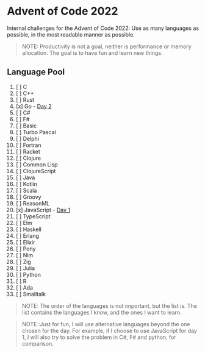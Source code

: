 # Advent of Code 2022

Internal challenges for the Advent of Code 2022: Use as many languages as possible, in the most readable manner as possible.

> NOTE: Productivity is not a goal, neither is performance or memory allocation. The goal is to have fun and learn new things.

## Language Pool

1. [ ] C
2. [ ] C++
3. [ ] Rust
4. [x] Go - [Day 2](./Day2/README.md)
5. [ ] C#
6. [ ] F#
7. [ ] Basic
8. [ ] Turbo Pascal
9. [ ] Delphi
10. [ ] Fortran
11. [ ] Racket
12. [ ] Clojure
13. [ ] Common Lisp
14. [ ] ClojureScript
15. [ ] Java
16. [ ] Kotlin
17. [ ] Scala
18. [ ] Groovy
19. [ ] ReasonML
20. [x] JavaScript - [Day 1](./Day1/README.md)
21. [ ] TypeScript
22. [ ] Elm
23. [ ] Haskell
24. [ ] Erlang
25. [ ] Elixir
26. [ ] Pony
27. [ ] Nim
28. [ ] Zig
29. [ ] Julia
30. [ ] Python
31. [ ] R
32. [ ] Ada
33. [ ] Smalltalk

> NOTE: The order of the languages is not important, but the list is. The list contains the languages I know, and the ones I want to learn.

> NOTE :Just for fun, I will use alternative languages beyond the one chosen for the day. For example, if I choose to use JavaScript for day 1, I will also try to solve the problem in C#, F# and python, for comparison.
